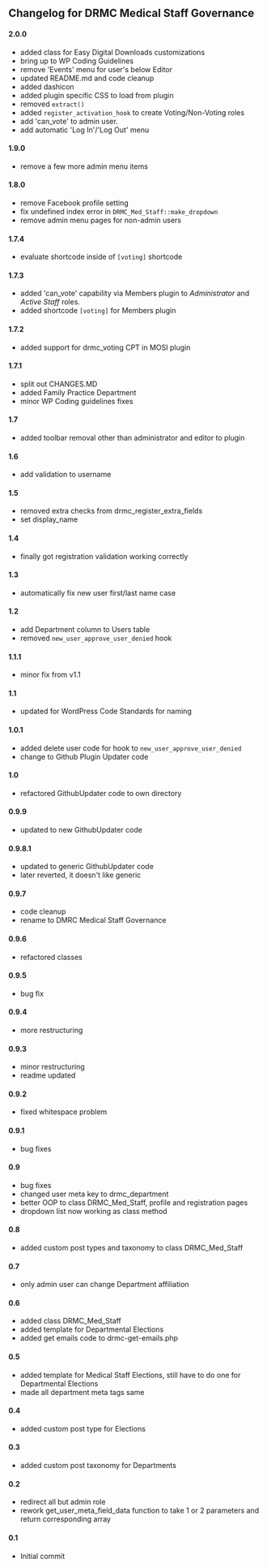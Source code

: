 ## Changelog for DRMC Medical Staff Governance

#### 2.0.0

* added class for Easy Digital Downloads customizations
* bring up to WP Coding Guidelines
* remove 'Events' menu for user's below Editor
* updated README.md and code cleanup
* added dashicon
* added plugin specific CSS to load from plugin
* removed `extract()`
* added `register_activation_hook` to create Voting/Non-Voting roles
* add 'can_vote' to admin user.
* add automatic 'Log In'/'Log Out' menu

#### 1.9.0

* remove a few more admin menu items

#### 1.8.0

* remove Facebook profile setting
* fix undefined index error in `DRMC_Med_Staff::make_dropdown`
* remove admin menu pages for non-admin users

#### 1.7.4

* evaluate shortcode inside of `[voting]` shortcode

#### 1.7.3

* added 'can\_vote' capability via Members plugin to _Administrator_ and _Active Staff_ roles.
* added shortcode `[voting]` for Members plugin

#### 1.7.2

* added support for drmc_voting CPT in MOSI plugin

#### 1.7.1

* split out CHANGES.MD
* added Family Practice Department
* minor WP Coding guidelines fixes

#### 1.7

* added toolbar removal other than administrator and editor to plugin

#### 1.6

* add validation to username

#### 1.5

* removed extra checks from drmc\_register\_extra_fields
* set display\_name

#### 1.4

* finally got registration validation working correctly

#### 1.3

* automatically fix new user first/last name case

#### 1.2

* add Department column to Users table
* removed `new_user_approve_user_denied` hook

#### 1.1.1

* minor fix from v1.1

#### 1.1

* updated for WordPress Code Standards for naming

#### 1.0.1

* added delete user code for hook to `new_user_approve_user_denied`
* change to Github Plugin Updater code

#### 1.0

* refactored GithubUpdater code to own directory

#### 0.9.9

* updated to new GithubUpdater code

#### 0.9.8.1

* updated to generic GithubUpdater code
* later reverted, it doesn't like generic

#### 0.9.7

* code cleanup
* rename to DMRC Medical Staff Governance

#### 0.9.6

* refactored classes

#### 0.9.5

* bug fix

#### 0.9.4

* more restructuring

#### 0.9.3

* minor restructuring
* readme updated

#### 0.9.2

* fixed whitespace problem

#### 0.9.1

* bug fixes

#### 0.9

* bug fixes
* changed user meta key to drmc\_department
* better OOP to class DRMC\_Med_Staff, profile and registration pages
* dropdown list now working as class method

#### 0.8

* added custom post types and taxonomy to class DRMC\_Med_Staff

#### 0.7

* only admin user can change Department affiliation

#### 0.6

* added class DRMC\_Med_Staff
* added template for Departmental Elections
* added get emails code to drmc-get-emails.php

#### 0.5

* added template for Medical Staff Elections, still have to do one for Departmental Elections
* made all department meta tags same

#### 0.4

* added custom post type for Elections

#### 0.3

* added custom post taxonomy for Departments

#### 0.2

* redirect all but admin role
* rework get_user_meta_field_data function to take 1 or 2 parameters and return corresponding array

#### 0.1

* Initial commit
